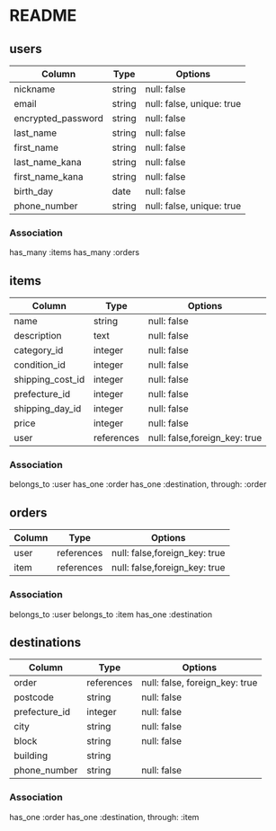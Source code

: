 # README

## users

|Column            |Type  |Options                  |
|------------------|------|-------------------------|
|nickname          |string|null: false              |
|email             |string|null: false, unique: true|
|encrypted_password|string|null: false              |
|last_name         |string|null: false              |
|first_name        |string|null: false              |
|last_name_kana    |string|null: false              |
|first_name_kana   |string|null: false              |
|birth_day         |date  |null: false              |
|phone_number      |string|null: false, unique: true|   

### Association
has_many :items
has_many :orders


## items

|Column          |Type      |Options                      |
|----------------|----------|-----------------------------|
|name            |string    |null: false                  |
|description     |text      |null: false                  |
|category_id     |integer   |null: false                  |
|condition_id    |integer   |null: false                  |
|shipping_cost_id|integer   |null: false                  |
|prefecture_id   |integer   |null: false                  |
|shipping_day_id |integer   |null: false                  |
|price           |integer   |null: false                  |
|user            |references|null: false,foreign_key: true|

### Association
belongs_to :user
has_one :order
has_one :destination, through: :order



## orders

|Column |Type      |Options                      |
|-------|----------|-----------------------------|
|user   |references|null: false,foreign_key: true|
|item   |references|null: false,foreign_key: true|

### Association
belongs_to :user
belongs_to :item
has_one :destination



## destinations

|Column       |Type      |Options                       |
|-------------|----------|------------------------------|
|order        |references|null: false, foreign_key: true|
|postcode     |string    |null: false
|prefecture_id|integer   |null: false
|city         |string    |null: false
|block        |string    |null: false
|building     |string    |
|phone_number |string    |null: false

### Association
has_one :order
has_one :destination, through: :item